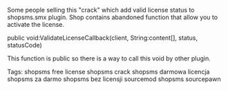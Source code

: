 Some people selling this "crack" which add valid license status to shopsms.smx plugin. Shop contains abandoned function that allow you to activate the license.

public void:ValidateLicenseCallback(client, String:content[], status, statusCode)

This function is public so there is a way to call this void by other plugin.

Tags:
shopsms free license
shopsms crack
shopsms darmowa licencja
shopsms za darmo
shopsms bez licensji
sourcemod shopsms
sourcepawn
